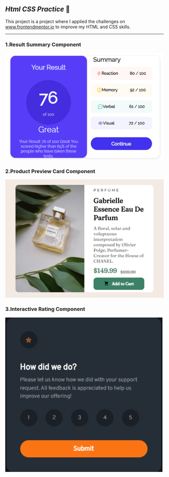  ## ***Html CSS Practice*** :triangular_flag_on_post:

This project is a project where I applied the challenges on www.frontendmentor.io to improve my HTML and CSS skills.

---
<h3> 1.Result Summary Component</h3>
<img src="/component-images/1.png" alt="" style="width:550px;height:550x">

<h3> 2.Product Preview Card Component</h3>
<img src="/component-images/2.png" alt="" style="width:550px;height:550x">

<h3> 3.Interactive Rating Component</h3>
<img src="/component-images/3.png" alt="" style="width:500px;height:500x">
